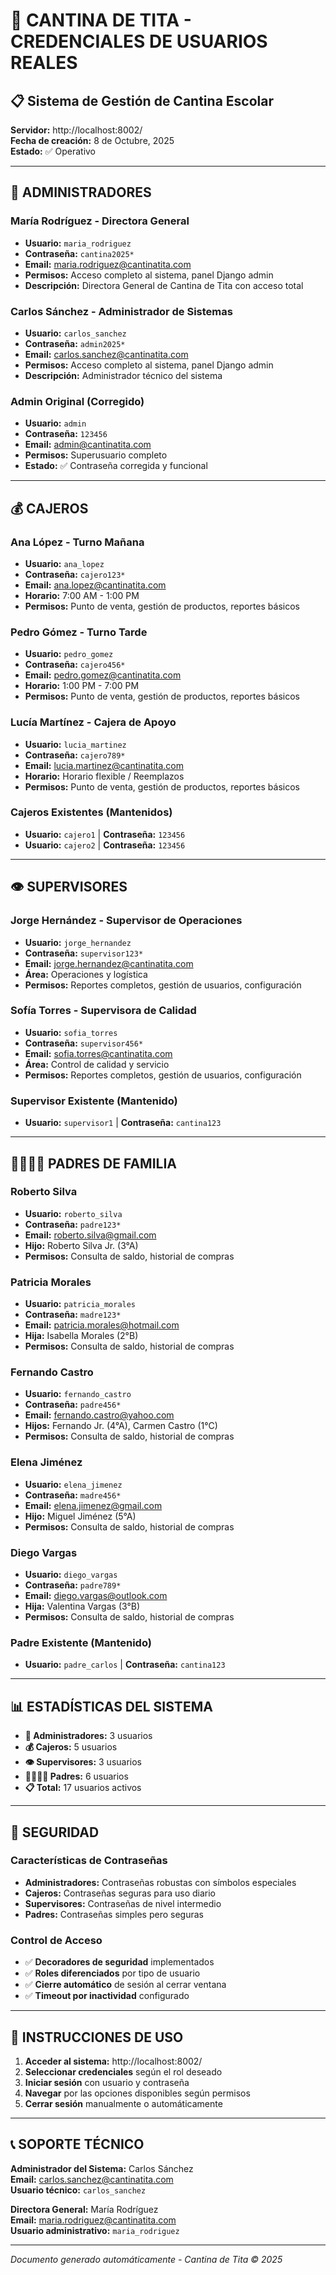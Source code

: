 # 🏫 CANTINA DE TITA - CREDENCIALES DE USUARIOS REALES

## 📋 Sistema de Gestión de Cantina Escolar

**Servidor:** http://localhost:8002/  
**Fecha de creación:** 8 de Octubre, 2025  
**Estado:** ✅ Operativo

---

## 👑 ADMINISTRADORES

### María Rodríguez - Directora General
- **Usuario:** `maria_rodriguez`
- **Contraseña:** `cantina2025*`
- **Email:** maria.rodriguez@cantinatita.com
- **Permisos:** Acceso completo al sistema, panel Django admin
- **Descripción:** Directora General de Cantina de Tita con acceso total

### Carlos Sánchez - Administrador de Sistemas  
- **Usuario:** `carlos_sanchez`
- **Contraseña:** `admin2025*`
- **Email:** carlos.sanchez@cantinatita.com
- **Permisos:** Acceso completo al sistema, panel Django admin
- **Descripción:** Administrador técnico del sistema

### Admin Original (Corregido)
- **Usuario:** `admin`
- **Contraseña:** `123456`
- **Email:** admin@cantinatita.com
- **Permisos:** Superusuario completo
- **Estado:** ✅ Contraseña corregida y funcional

---

## 💰 CAJEROS

### Ana López - Turno Mañana
- **Usuario:** `ana_lopez`
- **Contraseña:** `cajero123*`
- **Email:** ana.lopez@cantinatita.com
- **Horario:** 7:00 AM - 1:00 PM
- **Permisos:** Punto de venta, gestión de productos, reportes básicos

### Pedro Gómez - Turno Tarde
- **Usuario:** `pedro_gomez`
- **Contraseña:** `cajero456*`
- **Email:** pedro.gomez@cantinatita.com
- **Horario:** 1:00 PM - 7:00 PM
- **Permisos:** Punto de venta, gestión de productos, reportes básicos

### Lucía Martínez - Cajera de Apoyo
- **Usuario:** `lucia_martinez`
- **Contraseña:** `cajero789*`
- **Email:** lucia.martinez@cantinatita.com
- **Horario:** Horario flexible / Reemplazos
- **Permisos:** Punto de venta, gestión de productos, reportes básicos

### Cajeros Existentes (Mantenidos)
- **Usuario:** `cajero1` | **Contraseña:** `123456`
- **Usuario:** `cajero2` | **Contraseña:** `123456`

---

## 👁️ SUPERVISORES

### Jorge Hernández - Supervisor de Operaciones
- **Usuario:** `jorge_hernandez`
- **Contraseña:** `supervisor123*`
- **Email:** jorge.hernandez@cantinatita.com
- **Área:** Operaciones y logística
- **Permisos:** Reportes completos, gestión de usuarios, configuración

### Sofía Torres - Supervisora de Calidad
- **Usuario:** `sofia_torres`
- **Contraseña:** `supervisor456*`
- **Email:** sofia.torres@cantinatita.com
- **Área:** Control de calidad y servicio
- **Permisos:** Reportes completos, gestión de usuarios, configuración

### Supervisor Existente (Mantenido)
- **Usuario:** `supervisor1` | **Contraseña:** `cantina123`

---

## 👨‍👩‍👧‍👦 PADRES DE FAMILIA

### Roberto Silva
- **Usuario:** `roberto_silva`
- **Contraseña:** `padre123*`
- **Email:** roberto.silva@gmail.com
- **Hijo:** Roberto Silva Jr. (3°A)
- **Permisos:** Consulta de saldo, historial de compras

### Patricia Morales
- **Usuario:** `patricia_morales`
- **Contraseña:** `madre123*`
- **Email:** patricia.morales@hotmail.com
- **Hija:** Isabella Morales (2°B)
- **Permisos:** Consulta de saldo, historial de compras

### Fernando Castro
- **Usuario:** `fernando_castro`
- **Contraseña:** `padre456*`
- **Email:** fernando.castro@yahoo.com
- **Hijos:** Fernando Jr. (4°A), Carmen Castro (1°C)
- **Permisos:** Consulta de saldo, historial de compras

### Elena Jiménez
- **Usuario:** `elena_jimenez`
- **Contraseña:** `madre456*`
- **Email:** elena.jimenez@gmail.com
- **Hijo:** Miguel Jiménez (5°A)
- **Permisos:** Consulta de saldo, historial de compras

### Diego Vargas
- **Usuario:** `diego_vargas`
- **Contraseña:** `padre789*`
- **Email:** diego.vargas@outlook.com
- **Hija:** Valentina Vargas (3°B)
- **Permisos:** Consulta de saldo, historial de compras

### Padre Existente (Mantenido)
- **Usuario:** `padre_carlos` | **Contraseña:** `cantina123`

---

## 📊 ESTADÍSTICAS DEL SISTEMA

- **👑 Administradores:** 3 usuarios
- **💰 Cajeros:** 5 usuarios  
- **👁️ Supervisores:** 3 usuarios
- **👨‍👩‍👧‍👦 Padres:** 6 usuarios
- **📋 Total:** 17 usuarios activos

---

## 🔐 SEGURIDAD

### Características de Contraseñas
- **Administradores:** Contraseñas robustas con símbolos especiales
- **Cajeros:** Contraseñas seguras para uso diario
- **Supervisores:** Contraseñas de nivel intermedio
- **Padres:** Contraseñas simples pero seguras

### Control de Acceso
- ✅ **Decoradores de seguridad** implementados
- ✅ **Roles diferenciados** por tipo de usuario
- ✅ **Cierre automático** de sesión al cerrar ventana
- ✅ **Timeout por inactividad** configurado

---

## 🚀 INSTRUCCIONES DE USO

1. **Acceder al sistema:** http://localhost:8002/
2. **Seleccionar credenciales** según el rol deseado
3. **Iniciar sesión** con usuario y contraseña
4. **Navegar** por las opciones disponibles según permisos
5. **Cerrar sesión** manualmente o automáticamente

---

## 📞 SOPORTE TÉCNICO

**Administrador del Sistema:** Carlos Sánchez  
**Email:** carlos.sanchez@cantinatita.com  
**Usuario técnico:** `carlos_sanchez`

**Directora General:** María Rodríguez  
**Email:** maria.rodriguez@cantinatita.com  
**Usuario administrativo:** `maria_rodriguez`

---

*Documento generado automáticamente - Cantina de Tita © 2025*